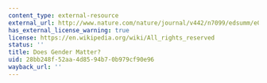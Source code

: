 ```yaml
---
content_type: external-resource
external_url: http://www.nature.com/nature/journal/v442/n7099/edsumm/e060713-04.html
has_external_license_warning: true
license: https://en.wikipedia.org/wiki/All_rights_reserved
status: ''
title: Does Gender Matter?
uid: 28bb248f-52aa-4d85-94b7-0b979cf90e96
wayback_url: ''
---
```

